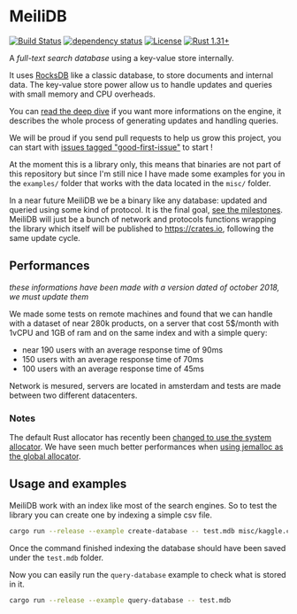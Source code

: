 # MeiliDB

[![Build Status](https://travis-ci.org/Kerollmops/MeiliDB.svg?branch=master)](https://travis-ci.org/Kerollmops/MeiliDB)
[![dependency status](https://deps.rs/repo/github/Kerollmops/MeiliDB/status.svg)](https://deps.rs/repo/github/Kerollmops/MeiliDB)
[![License](https://img.shields.io/github/license/Kerollmops/MeiliDB.svg)](https://github.com/Kerollmops/MeiliDB)
[![Rust 1.31+](https://img.shields.io/badge/rust-1.31+-lightgray.svg)](
https://www.rust-lang.org)

A _full-text search database_ using a key-value store internally.

It uses [RocksDB](https://github.com/facebook/rocksdb) like a classic database, to store documents and internal data. The key-value store power allow us to handle updates and queries with small memory and CPU overheads.

You can [read the deep dive](deep-dive.md) if you want more informations on the engine, it describes the whole process of generating updates and handling queries.

We will be proud if you send pull requests to help us grow this project, you can start with [issues tagged "good-first-issue"](https://github.com/Kerollmops/MeiliDB/issues?q=is%3Aissue+is%3Aopen+label%3A%22good+first+issue%22) to start !

At the moment this is a library only, this means that binaries are not part of this repository but since I'm still nice I have made some examples for you in the `examples/` folder that works with the data located in the `misc/` folder.

In a near future MeiliDB we be a binary like any database: updated and queried using some kind of protocol. It is the final goal, [see the milestones](https://github.com/Kerollmops/MeiliDB/milestones). MeiliDB will just be a bunch of network and protocols functions wrapping the library which itself will be published to https://crates.io, following the same update cycle.



## Performances

_these informations have been made with a version dated of october 2018, we must update them_

We made some tests on remote machines and found that we can handle with a dataset of near 280k products, on a server that cost 5$/month with 1vCPU and 1GB of ram and on the same index and with a simple query:

- near 190 users with an average response time of 90ms
- 150 users with an average response time of 70ms
- 100 users with an average response time of 45ms

Network is mesured, servers are located in amsterdam and tests are made between two different datacenters.

### Notes

The default Rust allocator has recently been [changed to use the system allocator](https://github.com/rust-lang/rust/pull/51241/).
We have seen much better performances when [using jemalloc as the global allocator](https://github.com/alexcrichton/jemallocator#documentation).



## Usage and examples

MeiliDB work with an index like most of the search engines.
So to test the library you can create one by indexing a simple csv file.

```bash
cargo run --release --example create-database -- test.mdb misc/kaggle.csv
```

Once the command finished indexing the database should have been saved under the `test.mdb` folder.

Now you can easily run the `query-database` example to check what is stored in it.

```bash
cargo run --release --example query-database -- test.mdb
```

